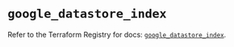 # `google_datastore_index`

Refer to the Terraform Registry for docs: [`google_datastore_index`](https://registry.terraform.io/providers/hashicorp/google/5.45.2/docs/resources/datastore_index).
